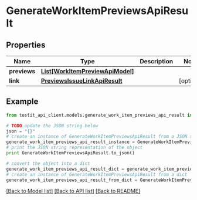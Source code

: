 # GenerateWorkItemPreviewsApiResult


## Properties
Name | Type | Description | Notes
------------ | ------------- | ------------- | -------------
**previews** | [**List[WorkItemPreviewApiModel]**](WorkItemPreviewApiModel.md) |  | 
**link** | [**PreviewsIssueLinkApiResult**](PreviewsIssueLinkApiResult.md) |  | [optional] 

## Example

```python
from testit_api_client.models.generate_work_item_previews_api_result import GenerateWorkItemPreviewsApiResult

# TODO update the JSON string below
json = "{}"
# create an instance of GenerateWorkItemPreviewsApiResult from a JSON string
generate_work_item_previews_api_result_instance = GenerateWorkItemPreviewsApiResult.from_json(json)
# print the JSON string representation of the object
print GenerateWorkItemPreviewsApiResult.to_json()

# convert the object into a dict
generate_work_item_previews_api_result_dict = generate_work_item_previews_api_result_instance.to_dict()
# create an instance of GenerateWorkItemPreviewsApiResult from a dict
generate_work_item_previews_api_result_from_dict = GenerateWorkItemPreviewsApiResult.from_dict(generate_work_item_previews_api_result_dict)
```
[[Back to Model list]](../README.md#documentation-for-models) [[Back to API list]](../README.md#documentation-for-api-endpoints) [[Back to README]](../README.md)


